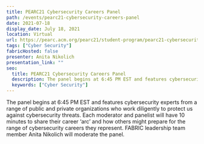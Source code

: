 ```yaml
---
title: PEARC21 Cybersecurity Careers Panel
path: /events/pearc21-cybersecurity-careers-panel
date: 2021-07-18
display_date: July 18, 2021
location: Virtual
url: https://pearc.acm.org/pearc21/student-program/pearc21-cybersecurity-careers-panel/
tags: ["Cyber Security"]
fabricHosted: false
presenter: Anita Nikolich
presentation_link: ""
seo:
  title: PEARC21 Cybersecurity Careers Panel
  description: The panel begins at 6:45 PM EST and features cybersecurity experts from a range of public and private organizations who work diligently to protect us against cybersecurity threats. Each moderator and panelist will have 10 minutes to share their career ‘arc’ and how others might prepare for the range of cybersecurity careers they represent. FABRIC leadership team member Anita Nikolich will moderate the panel.
  keywords: ["Cyber Security"]
---
```


The panel begins at 6:45 PM EST and features cybersecurity experts from a range of public and private organizations who work diligently to protect us against cybersecurity threats. Each moderator and panelist will have 10 minutes to share their career ‘arc’ and how others might prepare for the range of cybersecurity careers they represent. FABRIC leadership team member Anita Nikolich will moderate the panel.
